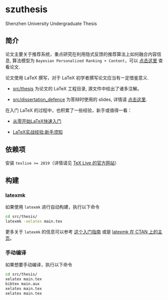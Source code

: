 # szuthesis

Shenzhen University Undergraduate Thesis

## 简介

论文主要关于推荐系统，重点研究在利用隐式反馈的推荐算法上如何融合内容信息, 算法模型为 `Bayesian Personalized Ranking + Content`，可以 [点击这里](https://liuchengxu.github.io/szuthesis/pdf/thesis.pdf) 查看论文. 

论文使用 LaTeX 撰写，对于 LaTeX 初学者撰写论文应当有一定借鉴意义.

- [src/thesis](https://github.com/liuchengxu/szuthesis/tree/gh-pages/src/thesis) 为论文的 LaTeX 工程目录, 源文件中给出了诸多注解。

- [src/dissertation_defence](https://github.com/liuchengxu/szuthesis/tree/gh-pages/src/dissertation_defence) 为答辩时使用的 slides, 详情请 [点击这里](https://liuchengxu.github.io/szuthesis/pdf/dissertation_defence.pdf).

在入门 LaTeX 的过程中，也积累了一些经验，新手或值得一看：

- [从零开始LaTeX快速入门](https://liuchengxu.github.io/blog-cn/posts/quick-latex/)

- [LaTeX实战经验:新手须知](http://blog.csdn.net/simple_the_best/article/details/51244631)

## 依赖项

安装 `texlive >= 2019`（详情请见 [TeX Live 的官方网站](https://tug.org/texlive/)）

## 构建

### latexmk

如果使用 `latexmk` 进行自动构建，执行以下命令

``` bash
cd src/thesis/
latexmk -xelatex main.tex
```

更多关于 `latexmk` 的信息可以参考 [这个入门指南](https://mg.readthedocs.io/latexmk.html) 或是 [latexmk 在 CTAN 上的主页](https://www.ctan.org/pkg/latexmk/)。

### 手动编译

如果想要手动编译，执行以下命令

``` bash
cd src/thesis/
xelatex main.tex
bibtex main.aux
xelatex main.tex
xelatex main.tex
```
